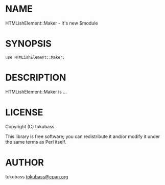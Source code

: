 # NAME

HTMLishElement::Maker - It's new $module

# SYNOPSIS

    use HTMLishElement::Maker;

# DESCRIPTION

HTMLishElement::Maker is ...

# LICENSE

Copyright (C) tokubass.

This library is free software; you can redistribute it and/or modify
it under the same terms as Perl itself.

# AUTHOR

tokubass <tokubass@cpan.org>
